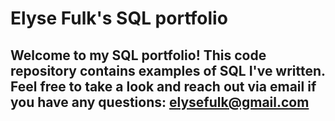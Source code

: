 # Elyse Fulk's SQL portfolio
## Welcome to my SQL portfolio! This code repository contains examples of SQL I've written. Feel free to take a look and reach out via email if you have any questions: elysefulk@gmail.com
